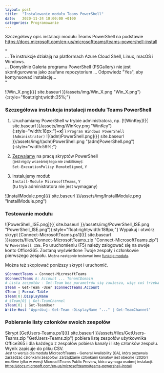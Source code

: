 ```yaml
---
layout: post
title:  "Instalowanie modułu Teams PowerShell"
date:   2020-11-24 10:00:00 +0100
categories: Programowanie
---
```


Szczegółowy opis instalacji modułu Teams PowerShell na podstawie  
<https://docs.microsoft.com/en-us/microsoftteams/teams-powershell-install>

"  
... Te instrukcje działają na platformach Azure Cloud Shell, Linux, macOS i Windows.  
... Domyślnie Galeria programu PowerShell (PSGallery) nie jest skonfigurowana jako zaufane repozytorium ... Odpowiedz "Yes", aby kontynuować instalację...  
"

![Win_X.png]({{ site.baseurl }}/assets/img/Win_X.png "Win_X.png"){:style="float:right;width:35%;"} 

### Szczegółowa instrukcja instalacji  modułu Teams PowerShell

1. Uruchamiamy PowerShell w trybie administratora, np. [![WinKey]({{ site.baseurl }}/assets/img/WinKey.png "WinKey"){:style="width:18px;"}+**x**] \ `Program Windows PowerShell (Administrator)`
![(adm)PowerShell.png]({{ site.baseurl }}/assets/img/(adm)PowerShell.png "(adm)PowerShell.png"){:style="width:59%;"} 

2. [Zezwalamy](https://blog.netspi.com/15-ways-to-bypass-the-powershell-execution-policy/) na pracę skryptów PowerShell  
<small>(jeśli nigdy wcześniej tego nie zrobiliśmy)</small>:  
`Set-ExecutionPolicy RemoteSigned`, `Y`

3. Instalujemy moduł:  
`Install-Module MicrosoftTeams`, `Y`  
(tu tryb administratora nie jest wymagany)

![InstallModule.png]({{ site.baseurl }}/assets/img/InstallModule.png "InstallModule.png")


### Testowanie modułu

![PowerShell_ISE.png]({{ site.baseurl }}/assets/img/PowerShell_ISE.png "PowerShell_ISE.png"){:style="float:right;width:188px;"} 
Wypakuj i otwórz skrypt [Connect-MicrosoftTeams.ps1]({{ site.baseurl }}/assets/files/Connect-MicrosoftTeams.zip "Connect-MicrosoftTeams.zip")
 w `PowerShell ISE`. 
 Po uruchomieniu (F5) należy zalogować się na swoje konto Office365. Zostaną wyświetlone Twoje zespoły i członkowie pierwszego zespołu. <small> Można następnie testować inne [funkcje modułu](https://docs.microsoft.com/en-us/powershell/module/teams/?view=teams-ps).</small>

Można też skopiować poniższy skrypt i uruchomić.

````powershell
$ConnectTeams = Connect-MicrosoftTeams
$ConnectTeams #: Account ... TenantDomain
# Lista zespołów - Get-Team bez parametrów się zawiesza, więc coś trzeba podać...
$Team = Get-Team -User $ConnectTeams.Account
$Team | Format-Table
$Team[0].DisplayName
# $Team[0] | Get-TeamChannel
$Team[0] | Get-TeamUser
Write-Host 'Wypróbuj: Get-Team -DisplayName "..." | Get-TeamChannel'
````

### Pobieranie listy członków swoich zespołów

Skrypt [GetUsers-Teams.ps1]({{ site.baseurl }}/assets/files/GetUsers-Teams.zip "GetUsers-Teams.zip") pobiera listę zespołów użytkownika Office365 i dla każdego z zespołów pobiera kanały i listę członków zespołu. Wynik zapisuje do pliku CSV.  
<small> Jest to wersja dla modułu MicrosoftTeams - General Availability (GA), która pozawala zarządzać członkami zespołów. Zarządzanie członkami kanałów jest obecnie (2020r) możliwe tylko w wersji MicrosoftTeams Public Preview, która wymaga osobnej instalacji. 
<https://docs.microsoft.com/en-us/microsoftteams/teams-powershell-install></small>

<style> pre code {font-size: smaller;} </style>

